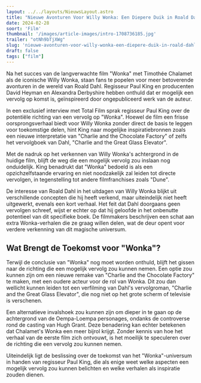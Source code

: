 ```yaml
---
layout: ../../layouts/NieuwsLayout.astro
title: "Nieuwe Avonturen Voor Willy Wonka: Een Diepere Duik in Roald Dahl's Magische Wereld"
date: 2024-02-28
soort: 'Film'
thumbnail: '/images/article-images/intro-1708736185.jpg'
trailer: "otNh9bTjXWg"
slug: 'nieuwe-avonturen-voor-willy-wonka-een-diepere-duik-in-roald-dahls-magische-wereld'
draft: false
tags: ["film"]
---
```



Na het succes van de langverwachte film "Wonka" met Timothée Chalamet als de iconische Willy Wonka, staan fans te popelen voor meer betoverende avonturen in de wereld van Roald Dahl. Regisseur Paul King en producenten David Heyman en Alexandra Derbyshire hebben onthuld dat er mogelijk een vervolg op komst is, geïnspireerd door ongepubliceerd werk van de auteur.

In een exclusief interview met Total Film sprak regisseur Paul King over de potentiële richting van een vervolg op "Wonka". Hoewel de film een frisse oorsprongsverhaal biedt voor Willy Wonka zonder direct de basis te leggen voor toekomstige delen, hint King naar mogelijke inspiratiebronnen zoals een nieuwe interpretatie van "Charlie and the Chocolate Factory" of zelfs het vervolgboek van Dahl, "Charlie and the Great Glass Elevator".

Met de nadruk op het verkennen van Willy Wonka's achtergrond in de huidige film, blijft de weg die een mogelijk vervolg zou inslaan nog onduidelijk. King benadrukt dat "Wonka" bedoeld is als een opzichzelfstaande ervaring en niet noodzakelijk zal leiden tot directe vervolgen, in tegenstelling tot andere filmfranchises zoals "Dune".

De interesse van Roald Dahl in het uitdagen van Willy Wonka blijkt uit verschillende concepten die hij heeft verkend, maar uiteindelijk niet heeft uitgewerkt, evenals een kort verhaal. Het feit dat Dahl doorgaans geen vervolgen schreef, wijst er echter op dat hij geloofde in het onbenutte potentieel van dit specifieke boek. De filmmakers beschrijven een schat aan extra Wonka-verhalen die ze graag willen delen, wat de deur opent voor verdere verkenning van dit magische universum.

## Wat Brengt de Toekomst voor "Wonka"?

Terwijl de conclusie van "Wonka" nog moet worden onthuld, blijft het gissen naar de richting die een mogelijk vervolg zou kunnen nemen. Een optie zou kunnen zijn om een nieuwe remake van "Charlie and the Chocolate Factory" te maken, met een oudere acteur voor de rol van Wonka. Dit zou dan wellicht kunnen leiden tot een verfilming van Dahl's vervolgroman, "Charlie and the Great Glass Elevator", die nog niet op het grote scherm of televisie is verschenen.

Een alternatieve invalshoek zou kunnen zijn om dieper in te gaan op de achtergrond van de Oempa-Loempa personages, ondanks de controverse rond de casting van Hugh Grant. Deze benadering kan echter betekenen dat Chalamet's Wonka een meer bijrol krijgt. Zonder kennis van hoe het verhaal van de eerste film zich ontvouwt, is het moeilijk te speculeren over de richting die een vervolg zou kunnen nemen.

Uiteindelijk ligt de beslissing over de toekomst van het "Wonka"-universum in handen van regisseur Paul King, die als enige weet welke aspecten een mogelijk vervolg zou kunnen belichten en welke verhalen als inspiratie zouden dienen.
